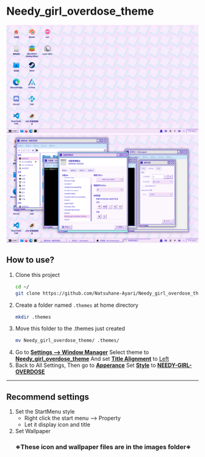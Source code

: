 # Needy_girl_overdose_theme
![image](./images/screenshot1.png)
![image](./images/screenshot2.png)
## How to use?
1. Clone this project
   ```sh
   cd ~/
   git clone https://github.com/Natsuhane-Ayari/Needy_girl_overdose_theme.git
   ```
2. Create a folder named `.themes` at home directory
   ```sh
   mkdir .themes
   ```
3. Move this folder to the .themes just created
   ```sh
   mv Needy_girl_overdose_theme/ .themes/
   ```
4. Go to <ins>**Settings --> Window Manager**</ins>
   Select theme to <ins>**Needy_girl_overdose_theme**</ins>
   And set <ins>**Title Alignment**</ins> to <ins>Left</ins>
5. Back to All Settings, Then go to <ins>**Apperance**</ins>
   Set <ins>**Style**</ins> to <ins>**NEEDY-GIRL-OVERDOSE**</ins>
---
## Recommend settings
1. Set the StartMenu style
   * Right click the start menu --> Property
   * Let it display icon and title
2. Set Wallpaper
	### ※These icon and wallpaper files are in the images folder※
